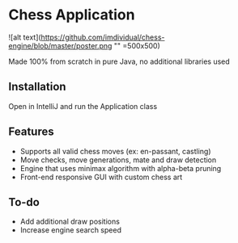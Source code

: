 # Chess Application

![alt text](https://github.com/imdividual/chess-engine/blob/master/poster.png "" =500x500)

Made 100% from scratch in pure Java, no additional libraries used

## Installation
Open in IntelliJ and run the Application class

## Features
* Supports all valid chess moves (ex: en-passant, castling)
* Move checks, move generations, mate and draw detection
* Engine that uses minimax algorithm with alpha-beta pruning
* Front-end responsive GUI with custom chess art

## To-do
* Add additional draw positions
* Increase engine search speed


